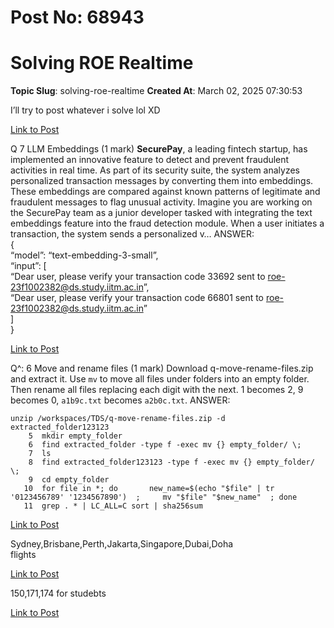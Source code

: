 # Post No: 68943
# Solving ROE Realtime
**Topic Slug**: solving-roe-realtime
**Created At**: March 02, 2025 07:30:53

I’ll try to post whatever i solve lol XD

[Link to Post](https://discourse.onlinedegree.iitm.ac.in/t/solving-roe-realtime/602167)

Q 7 LLM Embeddings (1 mark)
<strong>SecurePay</strong>, a leading fintech startup, has implemented an innovative feature to detect and prevent fraudulent activities in real time. As part of its security suite, the system analyzes personalized transaction messages by converting them into embeddings. These embeddings are compared against known patterns of legitimate and fraudulent messages to flag unusual activity.
Imagine you are working on the SecurePay team as a junior developer tasked with integrating the text embeddings feature into the fraud detection module. When a user initiates a transaction, the system sends a personalized v…
ANSWER:<br>
{<br>
“model”: “text-embedding-3-small”,<br>
“input”: [<br>
“Dear user, please verify your transaction code 33692 sent to roe-23f1002382@ds.study.iitm.ac.in”,<br>
“Dear user, please verify your transaction code 66801 sent to roe-23f1002382@ds.study.iitm.ac.in”<br>
]<br>
}

[Link to Post](https://discourse.onlinedegree.iitm.ac.in/t/solving-roe-realtime/602183)

Q^: 6 Move and rename files (1 mark)
Download q-move-rename-files.zip and extract it. Use <code>mv</code> to move all files under folders into an empty folder. Then rename all files replacing each digit with the next. 1 becomes 2, 9 becomes 0, <code>a1b9c.txt</code> becomes <code>a2b0c.txt</code>.
ANSWER:
<pre><code class="lang-auto">unzip /workspaces/TDS/q-move-rename-files.zip -d extracted_folder123123
    5  mkdir empty_folder 
    6  find extracted_folder -type f -exec mv {} empty_folder/ \; 
    7  ls
    8  find extracted_folder123123 -type f -exec mv {} empty_folder/ \; 
    9  cd empty_folder  
   10  for file in *; do       new_name=$(echo "$file" | tr '0123456789' '1234567890')  ;     mv "$file" "$new_name"  ; done  
   11  grep . * | LC_ALL=C sort | sha256sum  
</code></pre>

[Link to Post](https://discourse.onlinedegree.iitm.ac.in/t/solving-roe-realtime/602184)

Sydney,Brisbane,Perth,Jakarta,Singapore,Dubai,Doha<br>
flights

[Link to Post](https://discourse.onlinedegree.iitm.ac.in/t/solving-roe-realtime/602196)

150,171,174
for studebts

[Link to Post](https://discourse.onlinedegree.iitm.ac.in/t/solving-roe-realtime/602197)


